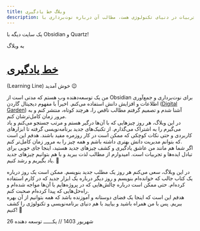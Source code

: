 ```yaml
---
title: وبلاگ خط یادگیری
description: وبلاگ خط یادگیری، فضایی برای تبادل ایده‌ها و تجربیات در دنیای تکنولوژی هست، مطالب آن درباره نوت‌برداری با Obsidian، Quartz،  دیجیتال گاردن، تکنیک‌های برنامه‌نویسی و ابزارهای کاربردی است. 🌱🚀
---
```

یک سایت دیگه با Obsidian و Quartz!
<p class="c-inline">
به وبلاگ 
</p>
<h1 class="c-h1-inline" style="color:#4F6F52;">
<a href="https://learningline.ir/" target="_blank">خط یادگیری</a>
</h1>
(Learning Line) خوش آمدید 😉 
<br/>

من یک توسعه‌دهنده وب هستم که مدتی است از Obsidian برای نوت‌برداری و جمع‌آوری اطلاعات و افزایش دانش استفاده می‌کنم. اخیراً با مفهوم دیجیتال گاردن ([Digital Garden](https://ifard.ir/digital-garden)) آشنا شدم و تصمیم گرفتم مطالب ناقص را، هرچند کوتاه، منتشر کنم و به مرور زمان کامل‌ترشان کنم.
<br/>
در این وبلاگ، هر روز چیزهایی که با آن‌ها درگیر هستم و مرتب جستجو می‌کنم و یاد می‌گیرم را به اشتراک می‌گذارم. از تکنیک‌های جدید برنامه‌نویسی گرفته تا ابزارهای کاربردی و حتی نکات کوچکی که ممکن است در کار روزمره مفید باشند. هدفم این است که بتوانم مدیریت دانش بهتری داشته باشم و همه چیز را به مرور زمان کامل‌تر کنم.
<br/>
اگر شما هم مانند من عاشق یادگیری و کشف چیزهای جدید هستید، اینجا جای خوبی برای تبادل ایده‌ها و تجربیات است. امیدوارم از مطالب لذت ببرید و با هم بتوانیم چیزهای جدید یاد بگیریم و رشد کنیم. 🌱
<br/>

در این وبلاگ، سعی می‌کنم هر روز یک مطلب جدید بنویسم. ممکن است یک روز درباره یک کتاب جالب که خوانده‌ام بنویسم و روز دیگر درباره یک ابزار جدید که در کارم استفاده کرده‌ام. حتی ممکن است درباره چالش‌هایی که در پروژه‌هایم با آن‌ها مواجه شده‌ام و راه‌حل‌هایی که پیدا کرده‌ام صحبت کنم. 
<br/>
هدفم این است که اینجا یک فضای دوستانه و آموزنده باشد که همه بتوانیم از آن بهره ببریم. پس با من همراه باشید و بیایید با هم دنیای برنامه‌نویسی و تکنولوژی را کشف کنیم! 🚀
<br/>

26 شهریور 1403  //  یکــــــ توسعه دهنده